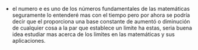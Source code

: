- el numero e es uno de los números fundamentales de las matemáticas seguramente lo entenderé mas con el tiempo pero por ahora se podría decir que el proporciona una base constante de aumentó o diminución de cualquier cosa a la par que establece un limite ha estas, seria buena idea estudiar mas acerca de los limites en las matemáticas y sus aplicaciones.